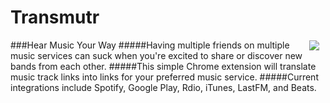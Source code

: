 # Transmutr
<img src="https://github.com/minond/transmutr/blob/master/img/128.png" align="right" hspace="10" vspace="1">
###Hear Music Your Way
#####Having multiple friends on multiple music services can suck when you're excited to share or discover new bands from each other.
#####This simple Chrome extension will translate music track links into links for your preferred music service.
#####Current integrations include Spotify, Google Play, Rdio, iTunes, LastFM, and Beats.
